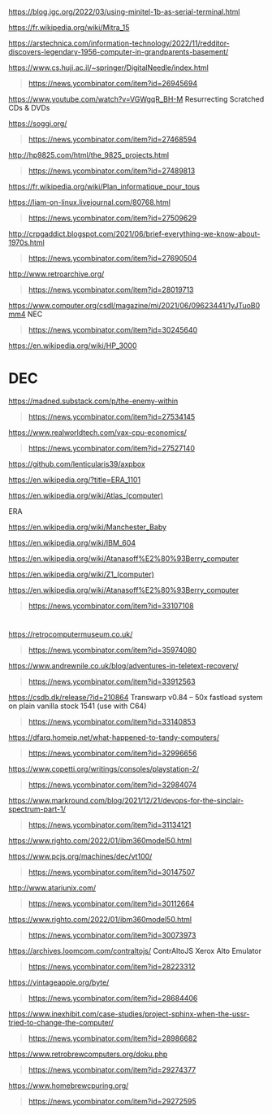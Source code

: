 https://blog.jgc.org/2022/03/using-minitel-1b-as-serial-terminal.html

https://fr.wikipedia.org/wiki/Mitra_15

https://arstechnica.com/information-technology/2022/11/redditor-discovers-legendary-1956-computer-in-grandparents-basement/

https://www.cs.huji.ac.il/~springer/DigitalNeedle/index.html
> https://news.ycombinator.com/item?id=26945694

https://www.youtube.com/watch?v=VGWgqR_BH-M Resurrecting Scratched CDs & DVDs

https://soggi.org/
> https://news.ycombinator.com/item?id=27468594

http://hp9825.com/html/the_9825_projects.html
> https://news.ycombinator.com/item?id=27489813

https://fr.wikipedia.org/wiki/Plan_informatique_pour_tous

https://liam-on-linux.livejournal.com/80768.html
> https://news.ycombinator.com/item?id=27509629

http://crpgaddict.blogspot.com/2021/06/brief-everything-we-know-about-1970s.html
> https://news.ycombinator.com/item?id=27690504

http://www.retroarchive.org/
> https://news.ycombinator.com/item?id=28019713

https://www.computer.org/csdl/magazine/mi/2021/06/09623441/1yJTuoB0mm4 NEC
> https://news.ycombinator.com/item?id=30245640

https://en.wikipedia.org/wiki/HP_3000

# DEC
https://madned.substack.com/p/the-enemy-within
> https://news.ycombinator.com/item?id=27534145

https://www.realworldtech.com/vax-cpu-economics/
> https://news.ycombinator.com/item?id=27527140

https://github.com/lenticularis39/axpbox

https://en.wikipedia.org/?title=ERA_1101 

https://en.wikipedia.org/wiki/Atlas_(computer)

ERA

https://en.wikipedia.org/wiki/Manchester_Baby

https://en.wikipedia.org/wiki/IBM_604

https://en.wikipedia.org/wiki/Atanasoff%E2%80%93Berry_computer

https://en.wikipedia.org/wiki/Z1_(computer)

https://en.wikipedia.org/wiki/Atanasoff%E2%80%93Berry_computer
> https://news.ycombinator.com/item?id=33107108

#
https://retrocomputermuseum.co.uk/
> https://news.ycombinator.com/item?id=35974080

https://www.andrewnile.co.uk/blog/adventures-in-teletext-recovery/
> https://news.ycombinator.com/item?id=33912563

https://csdb.dk/release/?id=210864 Transwarp v0.84 – 50x fastload system on plain vanilla stock 1541 (use with C64)
> https://news.ycombinator.com/item?id=33140853

https://dfarq.homeip.net/what-happened-to-tandy-computers/
> https://news.ycombinator.com/item?id=32996656

https://www.copetti.org/writings/consoles/playstation-2/
> https://news.ycombinator.com/item?id=32984074

https://www.markround.com/blog/2021/12/21/devops-for-the-sinclair-spectrum-part-1/
> https://news.ycombinator.com/item?id=31134121

https://www.righto.com/2022/01/ibm360model50.html

https://www.pcjs.org/machines/dec/vt100/
> https://news.ycombinator.com/item?id=30147507

http://www.atariunix.com/
> https://news.ycombinator.com/item?id=30112664

https://www.righto.com/2022/01/ibm360model50.html
> https://news.ycombinator.com/item?id=30073973

https://archives.loomcom.com/contraltojs/ ContrAltoJS Xerox Alto Emulator
> https://news.ycombinator.com/item?id=28223312

https://vintageapple.org/byte/
> https://news.ycombinator.com/item?id=28684406

https://www.inexhibit.com/case-studies/project-sphinx-when-the-ussr-tried-to-change-the-computer/
> https://news.ycombinator.com/item?id=28986682

https://www.retrobrewcomputers.org/doku.php
> https://news.ycombinator.com/item?id=29274377

https://www.homebrewcpuring.org/
> https://news.ycombinator.com/item?id=29272595





